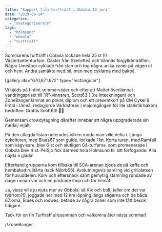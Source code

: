 ```yaml
---
title: "Rapport från turfträff i Obbola 13 juni"
date: "2020-06-14"
categories: 
  - "okategoriserade"
tags: 
  - "holmsund"
  - "obbola"
  - "turftraff"
---
```


Sommarens turfträff i Obbola lockade hela 25 st (!) Västerbottenturfare. Gäster från Skellefteå och Vännäs förgyllde träffen. Några Umeåbor cyklade från stan och tog några unika zoner på vägen ut och hem. Andra samåkte med bil, men med cyklarna med bakpå.

\[gallery ids="670,671,672" type="rectangular"\]

Vi bjöds på finfint sommarväder och efter att Mattet överlämnat vandringspriset till ”R”-vinnaren, Scott63 ( 3:e inteckningen) och ZoneBanger lämnat en pokal, diplom och ett presentkort på CM Cykel & Fritid i Umeå, redogjorde Världstrean i majomgången för lite statistik bakom bedriften. Grattis Scott63! 👏👏

Gemensam crowdytagning därefter innebar att några uppgraderade sin medalj rejält.

På den utlagda listan noterades vilken runda man ville delta i. Långa cykelturen, med Blues67 som guide, lockade 11st. Korta turen, med Ramfall som vägvisare, blev 6 st och slutligen Gå-turfarna, som promenerade i Obbola blev 4 st. PelSjo fick därmed hela Holmsund till sitt förfogande. Alla nöjda o glada!

Efterhand grupperna kom tillbaka till SCA-arenan bjöds de på kaffe och hembakad rulltårta (tack Nilorb55). Avslutningsvis samling vid grillplatsen för huvuddelen. Korv och eftersnack samt gemytlig stämning rundade av dagen innan var och en packade ihop och for hemåt.

Ja, vissa ville ju njuta mer av Obbola, så Kix och boll, (eller om det var tvärtom?!), joggade ner med 12 km löpning längs stigarna och de båda 67:orna, Blues och roswes, betade av några zoner som inte fått besök tidigare.

Tack för en fin Turfträff allesamman och välkomna åter nästa sommar!

//ZoneBanger
